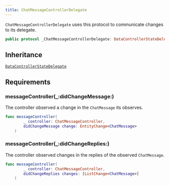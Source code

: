 ```yaml
---
title: ChatMessageControllerDelegate
---
```


`ChatMessageControllerDelegate` uses this protocol to communicate changes to its delegate.

``` swift
public protocol _ChatMessageControllerDelegate: DataControllerStateDelegate 
```

## Inheritance

[`DataControllerStateDelegate`](../../data-controller-state-delegate)

## Requirements

### messageController(\_:​didChangeMessage:​)

The controller observed a change in the `ChatMessage` its observes.

``` swift
func messageController(
        _ controller: ChatMessageController,
        didChangeMessage change: EntityChange<ChatMessage>
    )
```

### messageController(\_:​didChangeReplies:​)

The controller observed changes in the replies of the observed `ChatMessage`.

``` swift
func messageController(
        _ controller: ChatMessageController,
        didChangeReplies changes: [ListChange<ChatMessage>]
    )
```
